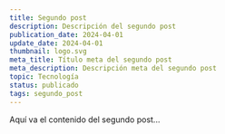 ```yaml
---
title: Segundo post
description: Descripción del segundo post
publication_date: 2024-04-01
update_date: 2024-04-01
thumbnail: logo.svg
meta_title: Título meta del segundo post
meta_description: Descripción meta del segundo post
topic: Tecnología
status: publicado
tags: segundo_post
---
```


Aquí va el contenido del segundo post...
